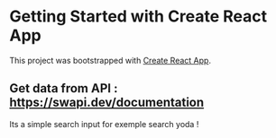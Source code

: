 # Getting Started with Create React App

This project was bootstrapped with [Create React App](https://github.com/facebook/create-react-app).

## Get data from  API : https://swapi.dev/documentation

Its a simple search input for exemple search yoda !




